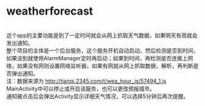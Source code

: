 # weatherforecast
   <br>这个app的主要功能是到了一定时间就会从网上抓取天气数据，如果明天有雨就会发出通知。<br>
   整个项目的主体是一个后台服务，这个服务开机自动启动，然后检测是否到时间，如果没到就使用AlarmManager定时再启动；如果到时间，再检测是否连接上网络，如果没有网则设置网络监听器，如果有网就从网上抓取数据，解析，再判断是否弹出通知。<br>
   注：数据来源为  http://tianqi.2345.com/t/wea_hour_js/57494_1.js<br>
   MainActivity中可以停止或开启该服务，也可以更改预报城市。<br>
   通知被点击后会弹出Activity显示详细天气情况，可以选择5分钟后再次提醒。
